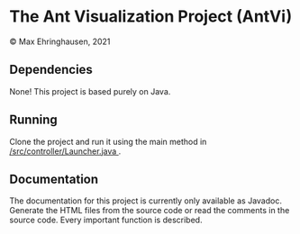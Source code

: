 # The Ant Visualization Project (AntVi)
© Max Ehringhausen, 2021

## Dependencies
None! This project is based purely on Java.

## Running
Clone the project and run it using the main method in [/src/controller/Launcher.java ](https://github.com/MaxEhs/AntVi/blob/main/src/controller/Launcher.java).

## Documentation
The documentation for this project is currently only available as Javadoc. Generate the HTML files from the source code or read the comments in the source code. Every important function is described.

